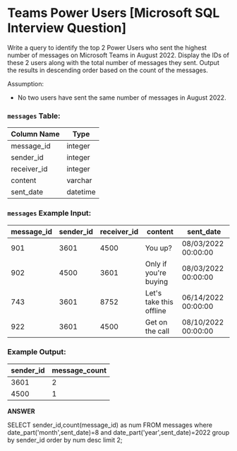 # Teams Power Users [Microsoft SQL Interview Question]

Write a query to identify the top 2 Power Users who sent the highest number of messages on Microsoft Teams in August 2022. Display the IDs of these 2 users along with the total number of messages they sent. Output the results in descending order based on the count of the messages.

Assumption:

- No two users have sent the same number of messages in August 2022.

### **`messages` Table:**

| Column Name | Type |
| --- | --- |
| message_id | integer |
| sender_id | integer |
| receiver_id | integer |
| content | varchar |
| sent_date | datetime |

### **`messages` Example Input:**

| message_id | sender_id | receiver_id | content | sent_date |
| --- | --- | --- | --- | --- |
| 901 | 3601 | 4500 | You up? | 08/03/2022 00:00:00 |
| 902 | 4500 | 3601 | Only if you're buying | 08/03/2022 00:00:00 |
| 743 | 3601 | 8752 | Let's take this offline | 06/14/2022 00:00:00 |
| 922 | 3601 | 4500 | Get on the call | 08/10/2022 00:00:00 |

### **Example Output:**

| sender_id | message_count |
| --- | --- |
| 3601 | 2 |
| 4500 | 1 |

**ANSWER**

SELECT sender_id,count(message_id) as num
FROM messages
where date_part('month',sent_date)=8 and date_part('year',sent_date)=2022
group by sender_id
order by num desc limit 2;